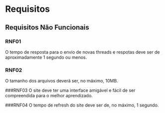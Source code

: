 # Requisitos

## Requisitos Não Funcionais

### RNF01
  O tempo de resposta para o envio de novas threads e respotas deve ser de aproximadamente 1 segundo ou menos.

### RNF02
  O tamanho dos arquivos deverá ser, no máximo, 10MB.

###RNF03
  O site deve ter uma interface amigável e fácil de ser compreendida para o melhor aprendizado.

###RNF04
  O tempo de refresh do site deve ser de, no máximo, 1 segundo.
